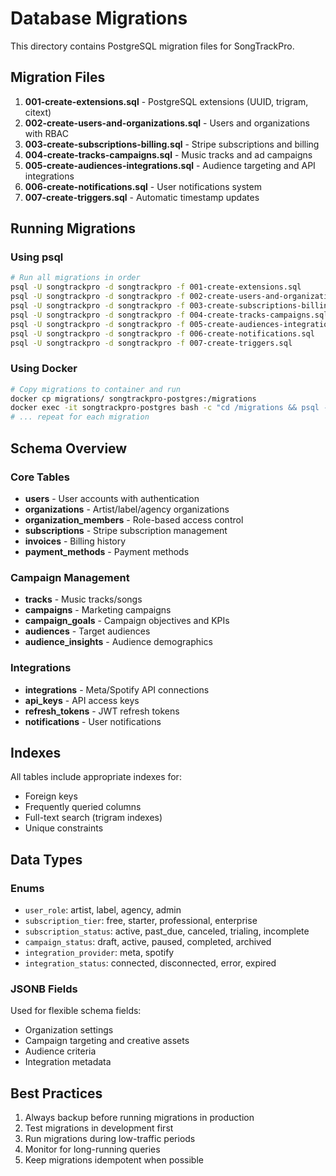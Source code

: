 # Database Migrations

This directory contains PostgreSQL migration files for SongTrackPro.

## Migration Files

1. **001-create-extensions.sql** - PostgreSQL extensions (UUID, trigram, citext)
2. **002-create-users-and-organizations.sql** - Users and organizations with RBAC
3. **003-create-subscriptions-billing.sql** - Stripe subscriptions and billing
4. **004-create-tracks-campaigns.sql** - Music tracks and ad campaigns
5. **005-create-audiences-integrations.sql** - Audience targeting and API integrations
6. **006-create-notifications.sql** - User notifications system
7. **007-create-triggers.sql** - Automatic timestamp updates

## Running Migrations

### Using psql

```bash
# Run all migrations in order
psql -U songtrackpro -d songtrackpro -f 001-create-extensions.sql
psql -U songtrackpro -d songtrackpro -f 002-create-users-and-organizations.sql
psql -U songtrackpro -d songtrackpro -f 003-create-subscriptions-billing.sql
psql -U songtrackpro -d songtrackpro -f 004-create-tracks-campaigns.sql
psql -U songtrackpro -d songtrackpro -f 005-create-audiences-integrations.sql
psql -U songtrackpro -d songtrackpro -f 006-create-notifications.sql
psql -U songtrackpro -d songtrackpro -f 007-create-triggers.sql
```

### Using Docker

```bash
# Copy migrations to container and run
docker cp migrations/ songtrackpro-postgres:/migrations
docker exec -it songtrackpro-postgres bash -c "cd /migrations && psql -U songtrackpro -d songtrackpro -f 001-create-extensions.sql"
# ... repeat for each migration
```

## Schema Overview

### Core Tables

- **users** - User accounts with authentication
- **organizations** - Artist/label/agency organizations
- **organization_members** - Role-based access control
- **subscriptions** - Stripe subscription management
- **invoices** - Billing history
- **payment_methods** - Payment methods

### Campaign Management

- **tracks** - Music tracks/songs
- **campaigns** - Marketing campaigns
- **campaign_goals** - Campaign objectives and KPIs
- **audiences** - Target audiences
- **audience_insights** - Audience demographics

### Integrations

- **integrations** - Meta/Spotify API connections
- **api_keys** - API access keys
- **refresh_tokens** - JWT refresh tokens
- **notifications** - User notifications

## Indexes

All tables include appropriate indexes for:
- Foreign keys
- Frequently queried columns
- Full-text search (trigram indexes)
- Unique constraints

## Data Types

### Enums
- `user_role`: artist, label, agency, admin
- `subscription_tier`: free, starter, professional, enterprise
- `subscription_status`: active, past_due, canceled, trialing, incomplete
- `campaign_status`: draft, active, paused, completed, archived
- `integration_provider`: meta, spotify
- `integration_status`: connected, disconnected, error, expired

### JSONB Fields
Used for flexible schema fields:
- Organization settings
- Campaign targeting and creative assets
- Audience criteria
- Integration metadata

## Best Practices

1. Always backup before running migrations in production
2. Test migrations in development first
3. Run migrations during low-traffic periods
4. Monitor for long-running queries
5. Keep migrations idempotent when possible